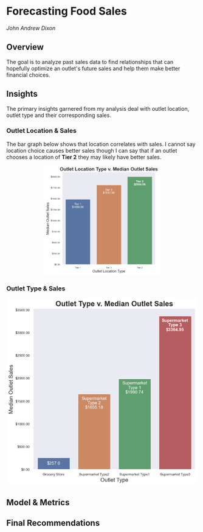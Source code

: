 # Forecasting Food Sales

_John Andrew Dixon_

## Overview

The goal is to analyze past sales data to find relationships that can hopefully optimize an outlet's future sales and help them make better financial choices.

## Insights

The primary insights garnered from my analysis deal with outlet location, outlet type and their corresponding sales.

### Outlet Location & Sales

The bar graph below shows that location correlates with sales. I cannot say location choice causes better sales though I can say that if an outlet chooses a location of **Tier 2** they may likely have better sales.

<center><img src="/assets/locationvsales.png" width="60%" height="60%"></center>

### Outlet Type & Sales
![Type v. Sales](/assets/typevsales.png "Type v. Sales")

## Model & Metrics

## Final Recommendations
